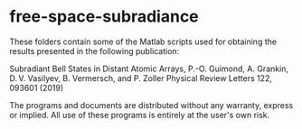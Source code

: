 # free-space-subradiance
These folders contain some of the Matlab scripts used for obtaining the results presented in the following publication:

Subradiant Bell States in Distant Atomic Arrays, P.-O. Guimond, A. Grankin, D. V. Vasilyev, B. Vermersch, and P. Zoller
Physical Review Letters 122, 093601 (2019)

The programs and documents are distributed without any warranty, express or implied. All use of these programs is entirely at the user's own risk.
